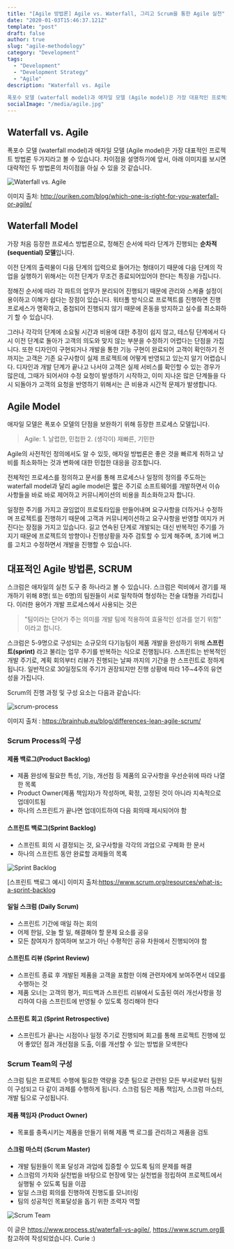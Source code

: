 ```yaml
---
title: "[Agile 방법론] Agile vs. Waterfall, 그리고 Scrum을 통한 Agile 실천"
date: "2020-01-03T15:46:37.121Z"
template: "post"
draft: false
author: true
slug: "agile-methodology"
category: "Development"
tags:
  - "Development"
  - "Development Strategy"
  - "Agile"
description: "Waterfall vs. Agile

폭포수 모델 (waterfall model)과 애자일 모델 (Agile model)은 가장 대표적인 프로젝트 방법론 두가지라고 볼 수 있습니다. 차이점을 설명하기에 앞서, 아래 이미지를 보시면 대략적인 두 방법론의 차이점을 아실 수 있을 것 같습니다... "
socialImage: "/media/agile.jpg"
---
```


## Waterfall vs. Agile

폭포수 모델 (waterfall model)과 애자일 모델 (Agile model)은 가장 대표적인 프로젝트 방법론 두가지라고 볼 수 있습니다. 차이점을 설명하기에 앞서, 아래 이미지를 보시면 대략적인 두 방법론의 차이점을 아실 수 있을 것 같습니다. 

![Waterfall vs. Agile](https://i1.wp.com/ouriken.com/blog/wp-content/uploads/2019/11/Untitled-design-2.png?w=736)

이미지 출처: http://ouriken.com/blog/which-one-is-right-for-you-waterfall-or-agile/



## Waterfall Model 

가장 처음 등장한 프로세스 방법론으로, 정해진 순서에 따라 단계가 진행되는 <strong>순차적 (sequential) 모델</strong>입니다.

이전 단계의 출력물이 다음 단계의 입력으로 들어가는 형태이기 때문에 다음 단계의 작업을 실행하기 위해서는 이전 단계가 무조건 종료되어있어야 한다는 특징을 가집니다. 

정해진 순서에 따라 각 파트의 업무가 분리되어 진행되기 때문에 관리와 스케쥴 설정이 용이하고 이해가 쉽다는 장점이 있습니다. 워터폴 방식으로 프로젝트를 진행하면 진행 프로세스가 명확하고, 중첩되어 진행되지 않기 때문에 혼동을 방지하고 실수를 최소화하기 할 수 있습니다. 

그러나 각각의 단계에 소요될 시간과 비용에 대한 추정이 쉽지 않고, 테스팅 단계에서 다시 이전 단계로 돌아가 고객의 의도와 맞지 않는 부분을 수정하기 어렵다는 단점을 가집니다. 또한 디자인이 구현되거나 개발을 통한 기능 구현이 완료되어 고객이 확인하기 전까지는 고객은 기존 요구사항이 실제 프로젝트에 어떻게 반영되고 있는지 알기 어렵습니다. 디자인과 개발 단계가 끝나고 나서야 고객은 실제 서비스를 확인할 수 있는 경우가 많은데, 그때가 되어서야 수정 요청이 발생하기 시작하고, 이미 지나온 많은 단계들을 다시 되돌아가 고객의 요청을 반영하기 위해서는 큰 비용과 시간적 문제가 발생합니다. 



## Agile Model

애자일 모델은 폭포수 모델의 단점을 보완하기 위해 등장한 프로세스 모델입니다. 

> Agile: 1. 날렵한, 민첩한   2. (생각이) 재빠른, 기민한

Agile의 사전적인 정의에서도 알 수 있듯, 애자일 방법론은 좋은 것을 빠르게 취하고 낭비를 최소화하는 것과 변화에 대한 민첩한 대응을 강조합니다. 

전체적인 프로세스를 정의하고 문서를 통해 프로세스나 일정의 정의를 주도하는 waterfall model과 달리 agile model은 짧은 주기로 소프트웨어를 개발하면서 이슈 사항들을 바로 바로 제어하고 커뮤니케이션의 비용을 최소화하고자 합니다. 

일정한 주기를 가지고 끊임없이 프로토타입을 만들어내며 요구사항을 더하거나 수정하며 프로젝트를 진행하기 때문에 고객과 커뮤니케이션하고 요구사항을 반영할 여지가 커진다는 장점을 가지고 있습니다. 길고 연속된 단계로 개발되는 대신 반복적인 주기를 가지기 때문에 프로젝트의 방향이나 진행상황을 자주 검토할 수 있게 해주며, 초기에 버그를 고치고 수정하면서 개발을 진행할 수 있습니다.

 

## 대표적인 Agile 방법론, SCRUM 

스크럼은 애자일의 실천 도구 중 하나라고 볼 수 있습니다. 스크럼은 럭비에서 경기를 재개하기 위해 8명( 또는 6명)의 팀원들이 서로 밀착하여 형성하는 전술 대형을 가리킵니다. 이러한 용어가 개발 프로세스에서 사용되는 것은 
> "팀이라는 단어가 주는 의미를 개발 팀에 적용하여 효율적인 성과를 얻기 위함"
이라고 합니다. 

스크럼은 5-9명으로 구성되는 소규모의 다기능팀이 제품 개발을 완성하기 위해 <strong>스프린트(sprint)</strong> 라고 불리는 업무 주기를 반복하는 식으로 진행됩니다. 스프린트는 반복적인 개발 주기로, 계획 회의부터 리뷰가 진행되는 날짜 까지의 기간을 한 스프린트로 정하게 됩니다. 일반적으로 30일정도의 주기가 권장되지만 진행 상황에 따라 1주~4주의 유연성을 가집니다. 

Scrum의 진행 과정 및 구성 요소는 다음과 같습니다: 

![scrum-process](https://miro.medium.com/max/1920/0*tldQVMrGJ_vFIDlB.jpg)

이미지 출처 : https://brainhub.eu/blog/differences-lean-agile-scrum/

### Scrum Process의 구성 

#### 제품 백로그(Product Backlog)

- 제품 완성에 필요한 특성, 기능, 개선점 등 제품의 요구사항을 우선순위에 따라 나열한 목록
- Product Owner(제품 책임자)가 작성하며, 확정, 고정된 것이 아니라 지속적으로 업데이트됨
- 하나의 스프린트가 끝나면 업데이트하여 다음 회의때 제시되어야 함 

#### 스프린트 백로그(Sprint Backlog)

- 스프린트 회의 시 결정되는 것, 요구사항을 각각의 과업으로 구체화 한 문서 
- 하나의 스프린트 동안 완료할 과제들의 목록

![Sprint Backlog](https://scrumorg-website-prod.s3.amazonaws.com/drupal/inline-images/2017-03/SprintBacklog_0.png)

[스프린트 백로그 예시] 이미지 출처:https://www.scrum.org/resources/what-is-a-sprint-backlog  

#### 일일 스크럼 (Daily Scrum)

- 스프린트 기간에 매일 하는 회의
- 어제 한일, 오늘 할 일, 해결해야 할 문제 요소를 공유
- 모든 참여자가 참여하며 보고가 아닌 수평적인 공유 차원에서 진행되어야 함 

#### 스프린트 리뷰 (Sprint Review)

- 스프린트 종료 후 개발된 제품을 고객을 포함한 이해 관련자에게 보여주면서 데모를 수행하는 것 
- 제품 오너는 고객의 평가, 피드백과 스프린트 리뷰에서 도출된 여러 개선사항을 정리하여 다음 스프린트에 반영될 수 있도록 정리해야 한다 

#### 스프린트 회고 (Sprint Retrospective)

- 스프린트가 끝나는 시점이나 일정 주기로 진행되며 회고를 통해 프로젝트 진행에 있어 좋았던 점과 개선점을 도출, 이를 개선할 수 있는 방법을 모색한다 



### Scrum Team의 구성

스크럼 팀은 프로젝트 수행에 필요한 역량을 갖춘 팀으로 관련된 모든 부서로부터 팀원이 구성되고 다 같이 과제를 수행하게 됩니다. 스크럼 팀은 제품 책임자, 스크럼 마스터, 개발 팀으로 구성됩니다.

#### 제품 책임자 (Product Owner)

- 목표를 충족시키는 제품을 만들기 위해 제품 백 로그를 관리하고 제품을 검토

#### 스크럼 마스터 (Scrum Master)

- 개발 팀원들이 목표 달성과 과업에 집중할 수 있도록 팀의 문제를 해결 
- 스크럼의 가치와 실천법을 바탕으로 현장에 맞는 실천법을 정립하여 프로젝트에서 실행될 수 있도록 팀을 이끔 
- 일일 스크럼 회의를 진행하여 진행도를 모니터링
- 팀의 성공적인 목표달성을 돕기 위한 조력자 역할

![Scrum Team](https://www.visual-paradigm.com/servlet/editor-content/scrum/what-is-scrum-team/sites/7/2018/10/what-is-scrum-team.png)

이 글은 https://www.process.st/waterfall-vs-agile/, https://www.scrum.org를 참고하여 작성되었습니다. Curie :) 